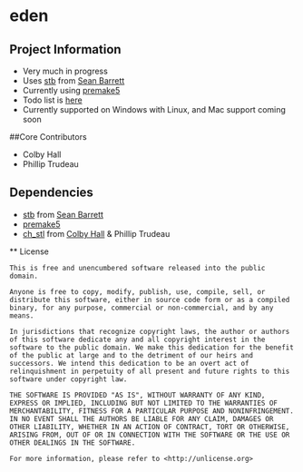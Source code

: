 # eden

## Project Information
* Very much in progress
* Uses [stb](https://github.com/nothings/stb) from [Sean Barrett](https://twitter.com/nothings)
* Currently using [premake5](https://premake.github.io/download.html)
* Todo list is [here](https://trello.com/b/nOWap4k8/yeet-production)
* Currently supported on Windows with Linux, and Mac support coming soon

##Core Contributors
* Colby Hall
* Phillip Trudeau

## Dependencies
* [stb](https://github.com/nothings/stb) from [Sean Barrett](https://twitter.com/nothings)
* [premake5](https://premake.github.io/download.html)
* [ch_stl](https://github.com/colbeyyy/ch_stl) from [Colby Hall](https://twitter.com/imcolbyhall) & Phillip Trudeau

** License
```
This is free and unencumbered software released into the public domain.

Anyone is free to copy, modify, publish, use, compile, sell, or
distribute this software, either in source code form or as a compiled
binary, for any purpose, commercial or non-commercial, and by any
means.

In jurisdictions that recognize copyright laws, the author or authors
of this software dedicate any and all copyright interest in the
software to the public domain. We make this dedication for the benefit
of the public at large and to the detriment of our heirs and
successors. We intend this dedication to be an overt act of
relinquishment in perpetuity of all present and future rights to this
software under copyright law.

THE SOFTWARE IS PROVIDED "AS IS", WITHOUT WARRANTY OF ANY KIND,
EXPRESS OR IMPLIED, INCLUDING BUT NOT LIMITED TO THE WARRANTIES OF
MERCHANTABILITY, FITNESS FOR A PARTICULAR PURPOSE AND NONINFRINGEMENT.
IN NO EVENT SHALL THE AUTHORS BE LIABLE FOR ANY CLAIM, DAMAGES OR
OTHER LIABILITY, WHETHER IN AN ACTION OF CONTRACT, TORT OR OTHERWISE,
ARISING FROM, OUT OF OR IN CONNECTION WITH THE SOFTWARE OR THE USE OR
OTHER DEALINGS IN THE SOFTWARE.

For more information, please refer to <http://unlicense.org>
```
